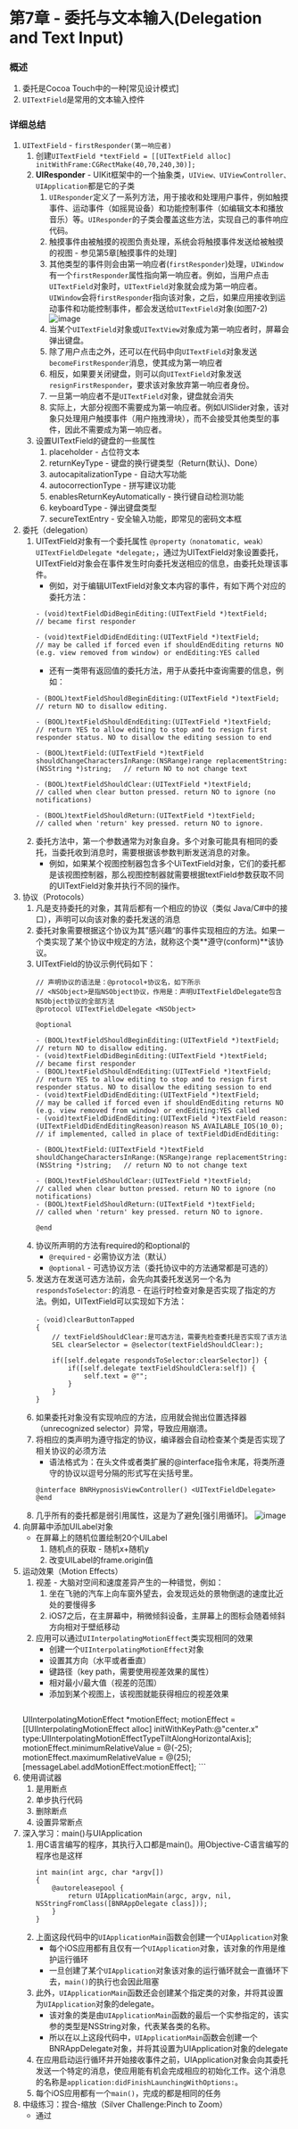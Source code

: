 # 第7章 - 委托与文本输入(Delegation and Text Input)
### 概述
1. 委托是Cocoa Touch中的一种[常见设计模式]
2. `UITextField`是常用的文本输入控件

### 详细总结
1. `UITextField` - `firstResponder(第一响应者)`
	1. 创建`UITextField *textField = [[UITextField alloc] initWithFrame:CGRectMake(40,70,240,30)];`
	2.  **UIResponder** - UIKit框架中的一个抽象类，`UIView、UIViewController、UIApplication`都是它的子类
		1. `UIResponder`定义了一系列方法，用于接收和处理用户事件，例如触摸事件、运动事件（如摇晃设备）和功能控制事件（如编辑文本和播放音乐）等。`UIResponder`的子类会覆盖这些方法，实现自己的事件响应代码。
		2. 触摸事件由被触摸的视图负责处理，系统会将触摸事件发送给被触摸的视图 - 参见第5章[触摸事件的处理]
		3. 其他类型的事件则会由第一响应者(`firstResponder`)处理，`UIWindow`有一个`firstResponder`属性指向第一响应者。例如，当用户点击`UITextField`对象时，`UITextField`对象就会成为第一响应者。`UIWindow`会将`firstResponder`指向该对象，之后，如果应用接收到运动事件和功能控制事件，都会发送给`UITextField`对象(如图7-2)	
		![image](https://github.com/muyanbiao/iOS_programming_4ed_bnr/blob/master/Resources/firstResponder.png)
		4. 当某个`UITextField`对象或`UITextView`对象成为第一响应者时，屏幕会弹出键盘。
		5. 除了用户点击之外，还可以在代码中向`UITextField`对象发送`becomeFirstResponder`消息，使其成为第一响应者
		6. 相反，如果要关闭键盘，则可以向`UITextField`对象发送`resignFirstResponder`，要求该对象放弃第一响应者身份。
		7. 一旦第一响应者不是`UITextField`对象，键盘就会消失
		8. 实际上，大部分视图不需要成为第一响应者。例如UISlider对象，该对象只处理用户触摸事件（用户拖拽滑块），而不会接受其他类型的事件，因此不需要成为第一响应者。
	3. 设置UITextField的键盘的一些属性
		1. placeholder - 占位符文本
		2. returnKeyType - 键盘的换行键类型（Return(默认)、Done）
		3. autocapitalizationType - 自动大写功能
		4. autocorrectionType - 拼写建议功能
		5. enablesReturnKeyAutomatically - 换行键自动检测功能
		6. keyboardType - 弹出键盘类型
		7. secureTextEntry - 安全输入功能，即常见的密码文本框
2. 委托（delegation）
	1. UITextField对象有一个委托属性	`@property（nonatomatic, weak）UITextFieldDelegate *delegate;`，通过为UITextField对象设置委托，UITextField对象会在事件发生时向委托发送相应的信息，由委托处理该事件。
		* 例如，对于编辑UITextField对象文本内容的事件，有如下两个对应的委托方法：
        ```
        - (void)textFieldDidBeginEditing:(UITextField *)textField;           // became first responder
        
        - (void)textFieldDidEndEditing:(UITextField *)textField;             // may be called if forced even if shouldEndEditing returns NO (e.g. view removed from window) or endEditing:YES called	
        ```
		* 还有一类带有返回值的委托方法，用于从委托中查询需要的信息，例如：
        ```
        - (BOOL)textFieldShouldBeginEditing:(UITextField *)textField;        // return NO to disallow editing.
        
        - (BOOL)textFieldShouldEndEditing:(UITextField *)textField;          // return YES to allow editing to stop and to resign first responder status. NO to disallow the editing session to end
        
        - (BOOL)textField:(UITextField *)textField shouldChangeCharactersInRange:(NSRange)range replacementString:(NSString *)string;   // return NO to not change text
        
        - (BOOL)textFieldShouldClear:(UITextField *)textField;               // called when clear button pressed. return NO to ignore (no notifications)
        
        - (BOOL)textFieldShouldReturn:(UITextField *)textField;              // called when 'return' key pressed. return NO to ignore.
        ```
	2. 委托方法中，第一个参数通常为对象自身。多个对象可能具有相同的委托，当委托收到消息时，需要根据该参数判断发送消息的对象。
		* 例如，如果某个视图控制器包含多个UiTextField对象，它们的委托都是该视图控制器，那么视图控制器就需要根据textField参数获取不同的UITextField对象并执行不同的操作。
3. 协议（Protocols）
	1. 凡是支持委托的对象，其背后都有一个相应的协议（类似 Java/C#中的接口），声明可以向该对象的委托发送的消息
	2. 委托对象需要根据这个协议为其”感兴趣“的事件实现相应的方法。如果一个类实现了某个协议中规定的方法，就称这个类**遵守(conform)**该协议。
	3. UITextField的协议示例代码如下：
        ```
        // 声明协议的语法是：@protocol+协议名，如下所示
        // <NSObject>是指NSObject协议，作用是：声明UITextFieldDelegate包含NSObject协议的全部方法
        @protocol UITextFieldDelegate <NSObject>
        
        @optional
        
        - (BOOL)textFieldShouldBeginEditing:(UITextField *)textField;        // return NO to disallow editing.
        - (void)textFieldDidBeginEditing:(UITextField *)textField;           // became first responder
        - (BOOL)textFieldShouldEndEditing:(UITextField *)textField;          // return YES to allow editing to stop and to resign first responder status. NO to disallow the editing session to end
        - (void)textFieldDidEndEditing:(UITextField *)textField;             // may be called if forced even if shouldEndEditing returns NO (e.g. view removed from window) or endEditing:YES called
        - (void)textFieldDidEndEditing:(UITextField *)textField reason:(UITextFieldDidEndEditingReason)reason NS_AVAILABLE_IOS(10_0); // if implemented, called in place of textFieldDidEndEditing:
        
        - (BOOL)textField:(UITextField *)textField shouldChangeCharactersInRange:(NSRange)range replacementString:(NSString *)string;   // return NO to not change text
        
        - (BOOL)textFieldShouldClear:(UITextField *)textField;               // called when clear button pressed. return NO to ignore (no notifications)
        - (BOOL)textFieldShouldReturn:(UITextField *)textField;              // called when 'return' key pressed. return NO to ignore.
        
        @end	
        ```
	4. 协议所声明的方法有required的和optional的
		* `@required` - 必需协议方法（默认）
		* `@optional` - 可选协议方法（委托协议中的方法通常都是可选的）
	5. 发送方在发送可选方法前，会先向其委托发送另一个名为`respondsToSelector:`的消息 - 在运行时检查对象是否实现了指定的方法。例如，UITextField可以实现如下方法：
        ```
        -（void)clearButtonTapped
        {
        	// textFieldShouldClear:是可选方法，需要先检查委托是否实现了该方法
        	SEL clearSelector = @selector(textFieldShouldClear:);
        	
        	if([self.delegate respondsToSelector:clearSelector]) {
        		if([self.delegate textFieldShouldClera:self]) {
        			self.text = @"";
        		}
        	}
        }	
        ```
	6. 如果委托对象没有实现响应的方法，应用就会抛出位置选择器（unrecognized selector）异常，导致应用崩溃。
	7. 将相应的类声明为遵守指定的协议，编译器会自动检查某个类是否实现了相关协议的必须方法
		* 语法格式为：在头文件或者类扩展的@interface指令末尾，将类所遵守的协议以逗号分隔的形式写在尖括号里。
        ```
        @interface BNRHypnosisViewController() <UITextFieldDelegate> 
        @end
        ```
	8. 几乎所有的委托都是弱引用属性，这是为了避免[强引用循环]。
	![image](https://github.com/muyanbiao/iOS_programming_4ed_bnr/blob/master/Resources/weakDelegate.png)
4. 向屏幕中添加UILabel对象
	* 在屏幕上的随机位置绘制20个UILabel
		1. 随机点的获取 - 随机x+随机y
		2. 改变UILabel的frame.origin值
5. 运动效果（Motion Effects）
	1. 视差 - 大脑对空间和速度差异产生的一种错觉，例如：
		1. 坐在飞驰的汽车上向车窗外望去，会发现远处的景物倒退的速度比近处的要慢得多
		2. iOS7之后，在主屏幕中，稍微倾斜设备，主屏幕上的图标会随着倾斜方向相对于壁纸移动
	2. 应用可以通过`UIInterpolatingMotionEffect`类实现相同的效果
		* 创建一个`UIInterpolatingMotionEffect`对象
		* 设置其方向（水平或者垂直）
		* 键路径（key path，需要使用视差效果的属性）
		* 相对最小/最大值（视差的范围）
		* 添加到某个视图上，该视图就能获得相应的视差效果
        ```
	UIInterpolatingMotionEffect *motionEffect;
	motionEffect = [[UIInterpolatingMotionEffect alloc] initWithKeyPath:@"center.x" type:UIInterpolatingMotionEffectTypeTiltAlongHorizontalAxis];
	motionEffect.minimumRelativeValue = @(-25);
	motionEffect.maximumRelativeValue = @(25);
	[messageLabel.addMotionEffect:motionEffect];
        ```
6. 使用调试器
	1. 是用断点
	2. 单步执行代码
	3. 删除断点
	4. 设置异常断点
7. 深入学习：main()与UIApplication
	1. 用C语言编写的程序，其执行入口都是main()。用Objective-C语言编写的程序也是这样
        ```
        int main(int argc, char *argv[])	
        {
        	@autoreleasepool {
        		return UIApplicationMain(argc, argv, nil, NSStringFromClass([BNRAppDelegate class]));
        	}
        }
        ```
	2. 上面这段代码中的`UIApplicationMain`函数会创建一个`UIApplication`对象
		* 每个iOS应用都有且仅有一个`UIApplication`对象，该对象的作用是维护运行循环
		* 一旦创建了某个`UIApplication`对象该对象的运行循环就会一直循环下去，`main()`的执行也会因此阻塞
	3. 此外，`UIApplicationMain`函数还会创建某个指定类的对象，并将其设置为`UIApplication`对象的delegate。
		* 该对象的类是由`UIApplicationMain`函数的最后一个实参指定的，该实参的类型是NSString对象，代表某各类的名称。
		* 所以在以上这段代码中，`UIApplicationMain`函数会创建一个BNRAppDelegate对象，并将其设置为UIApplication对象的delegate
	4. 在应用启动运行循环并开始接收事件之前，UIApplication对象会向其委托发送一个特定的消息，使应用能有机会完成相应的初始化工作。这个消息的名称是`application:didFinishLaunchingWithOptions:`。
	5. 每个iOS应用都有一个`main()`，完成的都是相同的任务
8. 中级练习：捏合-缩放（Silver Challenge:Pinch to Zoom）
	* 通过
